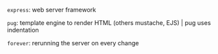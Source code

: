 
`express`: web server framework

`pug`: template engine to render HTML (others mustache, EJS) | pug uses indentation 

`forever`: rerunning the server on every change
